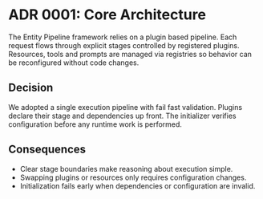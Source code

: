 # ADR 0001: Core Architecture

The Entity Pipeline framework relies on a plugin based pipeline. Each request flows through explicit stages controlled by registered plugins. Resources, tools and prompts are managed via registries so behavior can be reconfigured without code changes.

## Decision

We adopted a single execution pipeline with fail fast validation. Plugins declare their stage and dependencies up front. The initializer verifies configuration before any runtime work is performed.

## Consequences

* Clear stage boundaries make reasoning about execution simple.
* Swapping plugins or resources only requires configuration changes.
* Initialization fails early when dependencies or configuration are invalid.
